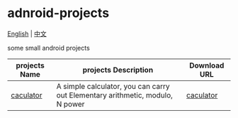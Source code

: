 # adnroid-projects

[English](./README.md) | [中文](./README_zh_CN.md)

some small android projects

projects Name|projects Description|Download URL
--|--|--
[caculator](.classWork01_calculator)|A simple calculator, you can carry out  Elementary arithmetic, modulo, N power|[caculator](./app_release/classWork01_calculator.apk)